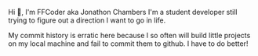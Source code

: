 Hi 👋, I'm FFCoder aka Jonathon Chambers
I'm a student developer still trying to figure out a direction I want to go in life.

My commit history is erratic here because I so often will build little projects on my local machine and fail to commit them to github. I have to do better!